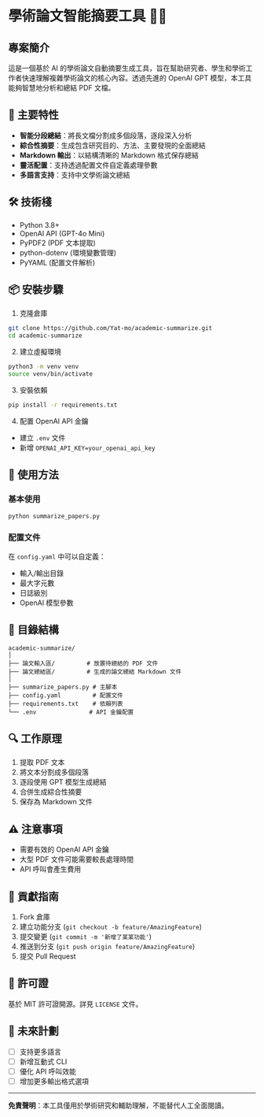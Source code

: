 # 學術論文智能摘要工具 🤖📄

## 專案簡介

這是一個基於 AI 的學術論文自動摘要生成工具，旨在幫助研究者、學生和學術工作者快速理解複雜學術論文的核心內容。透過先進的 OpenAI GPT 模型，本工具能夠智慧地分析和總結 PDF 文檔。

## 🌟 主要特性

- **智能分段總結**：將長文檔分割成多個段落，逐段深入分析
- **綜合性摘要**：生成包含研究目的、方法、主要發現的全面總結
- **Markdown 輸出**：以結構清晰的 Markdown 格式保存總結
- **靈活配置**：支持透過配置文件自定義處理參數
- **多語言支持**：支持中文學術論文總結

## 🛠 技術棧

- Python 3.8+
- OpenAI API (GPT-4o Mini)
- PyPDF2 (PDF 文本提取)
- python-dotenv (環境變數管理)
- PyYAML (配置文件解析)

## 📦 安裝步驟

1. 克隆倉庫
```bash
git clone https://github.com/Yat-mo/academic-summarize.git
cd academic-summarize
```

2. 建立虛擬環境
```bash
python3 -m venv venv
source venv/bin/activate
```

3. 安裝依賴
```bash
pip install -r requirements.txt
```

4. 配置 OpenAI API 金鑰
- 建立 `.env` 文件
- 新增 `OPENAI_API_KEY=your_openai_api_key`

## 🚀 使用方法

### 基本使用
```bash
python summarize_papers.py
```

### 配置文件
在 `config.yaml` 中可以自定義：
- 輸入/輸出目錄
- 最大字元數
- 日誌級別
- OpenAI 模型參數

## 📂 目錄結構
```
academic-summarize/
│
├── 論文輸入區/         # 放置待總結的 PDF 文件
├── 論文總結區/         # 生成的論文總結 Markdown 文件
│
├── summarize_papers.py # 主腳本
├── config.yaml         # 配置文件
├── requirements.txt    # 依賴列表
└── .env               # API 金鑰配置
```

## 🔍 工作原理

1. 提取 PDF 文本
2. 將文本分割成多個段落
3. 逐段使用 GPT 模型生成總結
4. 合併生成綜合性摘要
5. 保存為 Markdown 文件

## ⚠️ 注意事項

- 需要有效的 OpenAI API 金鑰
- 大型 PDF 文件可能需要較長處理時間
- API 呼叫會產生費用

## 🤝 貢獻指南

1. Fork 倉庫
2. 建立功能分支 (`git checkout -b feature/AmazingFeature`)
3. 提交變更 (`git commit -m '新增了某某功能'`)
4. 推送到分支 (`git push origin feature/AmazingFeature`)
5. 提交 Pull Request

## 📄 許可證

基於 MIT 許可證開源。詳見 `LICENSE` 文件。

## 🌈 未來計劃

- [ ] 支持更多語言
- [ ] 新增互動式 CLI
- [ ] 優化 API 呼叫效能
- [ ] 增加更多輸出格式選項

---

**免責聲明**：本工具僅用於學術研究和輔助理解，不能替代人工全面閱讀。
